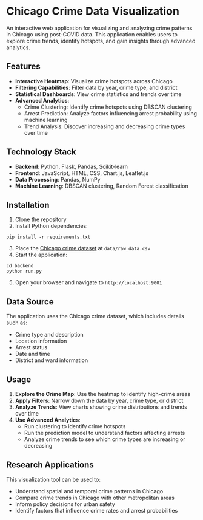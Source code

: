 # Chicago Crime Data Visualization

An interactive web application for visualizing and analyzing crime patterns in Chicago using post-COVID data. This application enables users to explore crime trends, identify hotspots, and gain insights through advanced analytics.

## Features

- **Interactive Heatmap**: Visualize crime hotspots across Chicago
- **Filtering Capabilities**: Filter data by year, crime type, and district
- **Statistical Dashboards**: View crime statistics and trends over time
- **Advanced Analytics**:
  - Crime Clustering: Identify crime hotspots using DBSCAN clustering
  - Arrest Prediction: Analyze factors influencing arrest probability using machine learning
  - Trend Analysis: Discover increasing and decreasing crime types over time

## Technology Stack

- **Backend**: Python, Flask, Pandas, Scikit-learn
- **Frontend**: JavaScript, HTML, CSS, Chart.js, Leaflet.js
- **Data Processing**: Pandas, NumPy
- **Machine Learning**: DBSCAN clustering, Random Forest classification

## Installation

1. Clone the repository
2. Install Python dependencies:
```
pip install -r requirements.txt
```
3. Place the [Chicago crime dataset](https://www.kaggle.com/datasets/georgehanyfouad/crime-prediction-in-chicago-in-2022?resource=download) at `data/raw_data.csv`
4. Start the application:
```
cd backend
python run.py
```
5. Open your browser and navigate to `http://localhost:9001`

## Data Source

The application uses the Chicago crime dataset, which includes details such as:
- Crime type and description
- Location information
- Arrest status
- Date and time
- District and ward information

## Usage

1. **Explore the Crime Map**: Use the heatmap to identify high-crime areas
2. **Apply Filters**: Narrow down the data by year, crime type, or district
3. **Analyze Trends**: View charts showing crime distributions and trends over time
4. **Use Advanced Analytics**:
   - Run clustering to identify crime hotspots
   - Run the prediction model to understand factors affecting arrests
   - Analyze crime trends to see which crime types are increasing or decreasing

## Research Applications

This visualization tool can be used to:
- Understand spatial and temporal crime patterns in Chicago
- Compare crime trends in Chicago with other metropolitan areas
- Inform policy decisions for urban safety
- Identify factors that influence crime rates and arrest probabilities 
